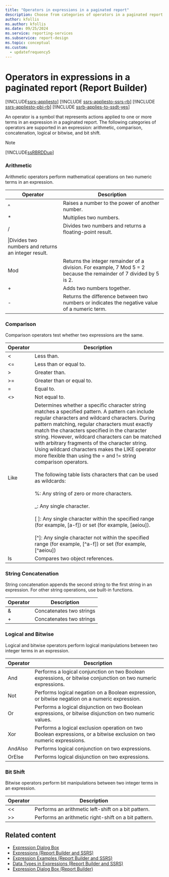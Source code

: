 ```yaml
---
title: "Operators in expressions in a paginated report"
description: Choose from categories of operators in a paginated report that are supported in an expression to represents actions applied to terms in an expression in Report Builder.
author: kfollis
ms.author: kfollis
ms.date: 09/25/2024
ms.service: reporting-services
ms.subservice: report-design
ms.topic: conceptual
ms.custom:
  - updatefrequency5
---
```

# Operators in expressions in a paginated report (Report Builder)

[!INCLUDE[ssrs-appliesto](../../includes/ssrs-appliesto.md)] [!INCLUDE [ssrs-appliesto-ssrs-rb](../../includes/ssrs-appliesto-ssrs-rb.md)] [!INCLUDE [ssrs-appliesto-pbi-rb](../../includes/ssrs-appliesto-pbi-rb.md)] [!INCLUDE [ssrb-applies-to-ssdt-yes](../../includes/ssrb-applies-to-ssdt-yes.md)]

  An operator is a symbol that represents actions applied to one or more terms in an expression in a paginated report. The following categories of operators are supported in an expression: arithmetic, comparison, concatenation, logical or bitwise, and bit shift.  
  
> [!NOTE]  
>  [!INCLUDE[ssRBRDDup](../../includes/ssrbrddup-md.md)]  
  
### Arithmetic  
 Arithmetic operators perform mathematical operations on two numeric terms in an expression.  
  
|Operator|Description|  
|--------------|-----------------|  
|^|Raises a number to the power of another number.|  
|*|Multiplies two numbers.|  
|/|Divides two numbers and returns a floating-point result.|  
|\\|Divides two numbers and returns an integer result.|  
|Mod|Returns the integer remainder of a division. For example, 7 Mod 5 = 2 because the remainder of 7 divided by 5 is 2.|  
|+|Adds two numbers together.|  
|-|Returns the difference between two numbers or indicates the negative value of a numeric term.|  
  
### Comparison  
 Comparison operators test whether two expressions are the same.  
  
|Operator|Description|  
|--------------|-----------------|  
|<|Less than.|  
|\<=|Less than or equal to.|  
|>|Greater than.|  
|>=|Greater than or equal to.|  
|=|Equal to.|  
|<>|Not equal to.|  
|Like|Determines whether a specific character string matches a specified pattern. A pattern can include regular characters and wildcard characters. During pattern matching, regular characters must exactly match the characters specified in the character string. However, wildcard characters can be matched with arbitrary fragments of the character string. Using wildcard characters makes the LIKE operator more flexible than using the = and != string comparison operators.<br /><br /> The following table lists characters that can be used as wildcards:<br /><br /> %: Any string of zero or more characters.<br /><br /> _: Any single character.<br /><br /> [ ]: Any single character within the specified range (for example, [a-f]) or set (for example, [aeiou]).<br /><br /> [^]: Any single character not within the specified range (for example, [^a-f]) or set (for example, [^aeiou])|  
|Is|Compares two object references.|  
  
### String Concatenation  
 String concatenation appends the second string to the first string in an expression. For other string operations, use built-in functions.  
  
|Operator|Description|  
|--------------|-----------------|  
|&|Concatenates two strings|  
|+|Concatenates two strings|  
  
### Logical and Bitwise  
 Logical and bitwise operators perform logical manipulations between two integer terms in an expression.  
  
|Operator|Description|  
|--------------|-----------------|  
|And|Performs a logical conjunction on two Boolean expressions, or bitwise conjunction on two numeric expressions.|  
|Not|Performs logical negation on a Boolean expression, or bitwise negation on a numeric expression.|  
|Or|Performs a logical disjunction on two Boolean expressions, or bitwise disjunction on two numeric values.|  
|Xor|Performs a logical exclusion operation on two Boolean expressions, or a bitwise exclusion on two numeric expressions.|  
|AndAlso|Performs logical conjunction on two expressions.|  
|OrElse|Performs logical disjunction on two expressions.|  
  
### Bit Shift  
 Bitwise operators perform bit manipulations between two integer terms in an expression.  
  
|Operator|Description|  
|--------------|-----------------|  
|<\<|Performs an arithmetic left-shift on a bit pattern.|  
|>>|Performs an arithmetic right-shift on a bit pattern.|  
  
## Related content

- [Expression Dialog Box](/previous-versions/sql/)
- [Expressions &#40;Report Builder and SSRS&#41;](../../reporting-services/report-design/expressions-report-builder-and-ssrs.md)
- [Expression Examples &#40;Report Builder and SSRS&#41;](../../reporting-services/report-design/expression-examples-report-builder-and-ssrs.md)
- [Data Types in Expressions &#40;Report Builder and SSRS&#41;](../../reporting-services/report-design/data-types-in-expressions-report-builder-and-ssrs.md)
- [Expression Dialog Box &#40;Report Builder&#41;](./expressions-report-builder-and-ssrs.md)
